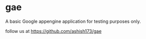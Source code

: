 gae
===

A basic Google appengine application for testing purposes only.

follow us at https://github.com/ashish173/gae
